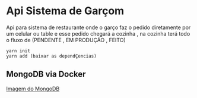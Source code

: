
#             Api Sistema de Garçom

Api para sistema de restaurante onde o garço  faz o pedido diretamente por um celular ou table e esse pedido chegará a cozinha , na cozinha terá todo o fluxo de (PENDENTE , EM PRODUÇÃO , FEITO)
















    yarn init
    yarn add (baixar as dependÇencias)
  
 
 
  
## MongoDB via Docker

[Imagem do MongoDB](https://hub.docker.com/_/mongo)


